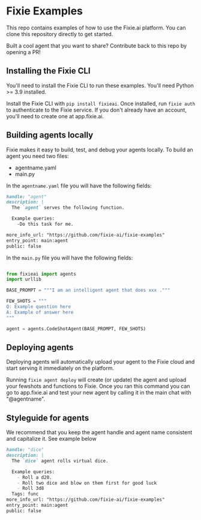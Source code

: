 # Fixie Examples

This repo contains examples of how to use the Fixie.ai platform. You can clone this repository directly to get started.

Built a cool agent that you want to share? Contribute back to this repo by opening a PR!

## Installing the Fixie CLI

You'll need to install the Fixie CLI to run these examples. You'll need Python >= 3.9 installed.

Install the Fixie CLI with `pip install fixieai`. Once installed, run `fixie auth` to authenticate to the Fixie service. If you don't already have an account, you'll need to create one at app.fixie.ai.

## Building agents locally

Fixie makes it easy to build, test, and debug your agents locally. To build an agent you need two files:
* agentname.yaml
* main.py

In the `agentname.yaml` file you will have the following fields:

```markdown
handle: "agent"
description: |
  The `agent` serves the following function.

  Example queries:
    -Do this task for me.

more_info_url: "https://github.com/fixie-ai/fixie-examples"
entry_point: main:agent
public: false
```

In the `main.py` file you will have the following fields:

```python

from fixieai import agents
import urllib

BASE_PROMPT = """I am an intelligent agent that does xxx ."""

FEW_SHOTS = """
Q: Example question here
A: Example of answer here
"""

agent = agents.CodeShotAgent(BASE_PROMPT, FEW_SHOTS)
```


## Deploying agents

Deploying agents will automatically upload your agent to the Fixie cloud and start serving it immediately on the platform.

Running `fixie agent deploy` will create (or update) the agent and upload your fewshots and functions to Fixie. 
Once you ran this command you can go to app.fixie.ai and test your new agent by calling it in the main chat with "@agentname". 



## Styleguide for agents
We recommend that you keep the agent handle and agent name consistent and capitalize it. See example below

```markdown
handle: "dice"
description: |
  The `dice` agent rolls virtual dice.

  Example queries:
    - Roll a d20.
    - Roll two dice and blow on them first for good luck
    - Roll 3d8
  Tags: func
more_info_url: "https://github.com/fixie-ai/fixie-examples"
entry_point: main:agent
public: false
```

